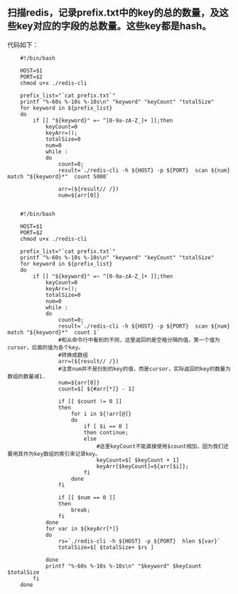 ## 扫描redis，记录prefix.txt中的key的总的数量，及这些key对应的字段的总数量。这些key都是hash。

代码如下：

        #!/bin/bash

        HOST=$1
        PORT=$2
        chmod u+x ./redis-cli

        prefix_list="`cat prefix.txt`"
        printf "%-60s %-10s %-10s\n" "keyword" "keyCount" "totalSize"
        for keyword in ${prefix_list}
        do
            if [[ "${keyword}" =~ ^[0-9a-zA-Z_]+ ]];then
                keyCount=0
                keyArr=();
                totalSize=0
                num=0
                while :
                do
                    count=0;
                    result=`./redis-cli -h ${HOST} -p ${PORT}  scan ${num} match "${keyword}*"  count 5000`
                   
                    arr=(${result// /})
                    num=${arr[0]}
                    
         
        #!/bin/bash

        HOST=$1
        PORT=$2
        chmod u+x ./redis-cli

        prefix_list="`cat prefix.txt`"
        printf "%-60s %-10s %-10s\n" "keyword" "keyCount" "totalSize"
        for keyword in ${prefix_list}
        do
            if [[ "${keyword}" =~ ^[0-9a-zA-Z_]+ ]];then
                keyCount=0
                keyArr=();
                totalSize=0
                num=0
                while :
                do
                    count=0;
                    result=`./redis-cli -h ${HOST} -p ${PORT}  scan ${num} match "${keyword}*"  count 1`
                    #和从命令行中看到的不同，这里返回的是空格分隔的值，第一个值为cursor，后面的值为各个key。
                    #转换成数组
                    arr=(${result// /})
                    #注意num并不是扫到的key的值，而是cursor，实际返回的key的数量为数组的数量减1.
                    num=${arr[0]}
                    count=$[ ${#arr[*]} - 1]

                    if [[ $count != 0 ]]
                    then 
                        for i in ${!arr[@]}
                        do
                            if [ $i == 0 ]
                            then continue;
                            else
                                #这里keyCount不能直接使用$count相加，因为我们还要用其作为key数组的索引来记录key。
                                keyCount=$[ $keyCount + 1]
                                keyArr[$keyCount]=${arr[$i]};
                            fi
                        done
                    fi

                    if [[ $num == 0 ]]
                    then
                        break;
                    fi
                done
                for var in ${keyArr[*]}
                do
                    rs=`./redis-cli -h ${HOST} -p ${PORT}  hlen ${var}`
                    totalSize=$[ $totalSize+ $rs ]

                done
                printf "%-60s %-10s %-10s\n" "$keyword" $keyCount $totalSize
            fi
        done
